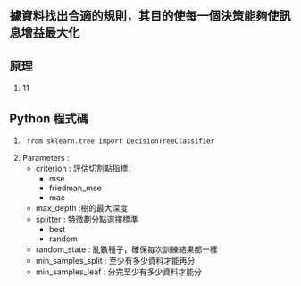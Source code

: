 ## 據資料找出合適的規則，其目的使每一個決策能夠使訊息增益最大化
## 原理
1. 11
## Python 程式碼
1.      from sklearn.tree import DecisionTreeClassifier
2.  Parameters :
     * criterion : 評估切割點指標，
       * mse
       * friedman_mse
       * mae
     * max_depth :樹的最大深度
     * splitter : 特徵劃分點選擇標準
       * best
       * random
     * random_state : 亂數種子，確保每次訓練結果都一樣
     * min_samples_split : 至少有多少資料才能再分
     * min_samples_leaf : 分完至少有多少資料才能分
